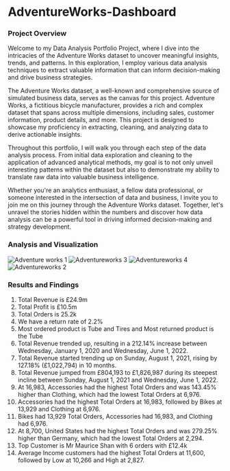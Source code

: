 # AdventureWorks-Dashboard


### Project Overview
Welcome to my Data Analysis Portfolio Project, where I dive into the intricacies of the Adventure Works dataset to uncover meaningful insights, trends, and patterns. In this exploration, I employ various data analysis techniques to extract valuable information that can inform decision-making and drive business strategies.

The Adventure Works dataset, a well-known and comprehensive source of simulated business data, serves as the canvas for this project. Adventure Works, a fictitious bicycle manufacturer, provides a rich and complex dataset that spans across multiple dimensions, including sales, customer information, product details, and more. This project is designed to showcase my proficiency in extracting, cleaning, and analyzing data to derive actionable insights.

Throughout this portfolio, I will walk you through each step of the data analysis process. From initial data exploration and cleaning to the application of advanced analytical methods, my goal is to not only unveil interesting patterns within the dataset but also to demonstrate my ability to translate raw data into valuable business intelligence.

Whether you're an analytics enthusiast, a fellow data professional, or someone interested in the intersection of data and business, I invite you to join me on this journey through the Adventure Works dataset. Together, let's unravel the stories hidden within the numbers and discover how data analysis can be a powerful tool in driving informed decision-making and strategy development.

### Analysis and Visualization
![Adventure works 1](https://github.com/Adefemi010/AdventureWorks-Dashboard/assets/149597242/a1c3a755-f205-4cfc-bc3d-b423adcf1656)
![Adventureworks 3](https://github.com/Adefemi010/AdventureWorks-Dashboard/assets/149597242/b5ab281a-a1e5-46fe-bb98-ed407376f4cd)
![Adventureworks 4](https://github.com/Adefemi010/AdventureWorks-Dashboard/assets/149597242/c4d02eea-a537-4f35-85c0-c6a6219df5b7)
![Adventureworks 2](https://github.com/Adefemi010/AdventureWorks-Dashboard/assets/149597242/e445e0b0-8e38-4977-9bbf-ddc605f62b25)



### Results and Findings
1.	Total Revenue is £24.9m
2.	Total Profit is £10.5m
3.	Total Orders is 25.2k 
4.	We have a return rate of 2.2%
5.	Most ordered product is Tube and Tires and Most returned product is the Tube
6.	Total Revenue trended up, resulting in a 212.14% increase between Wednesday, January 1, 2020 and Wednesday, June 1, 2022.
7.	Total Revenue started trending up on Sunday, August 1, 2021, rising by 127.18% (£1,022,794) in 10 months. 
8.	Total Revenue jumped from £804,193 to £1,826,987 during its steepest incline between Sunday, August 1, 2021 and Wednesday, June 1, 2022.
9.	At 16,983, Accessories had the highest Total Orders and was 143.45% higher than Clothing, which had the lowest Total Orders at 6,976.
10.	Accessories had the highest Total Orders at 16,983, followed by Bikes at 13,929 and Clothing at 6,976.
11.	Bikes had 13,929 Total Orders, Accessories had 16,983, and Clothing had 6,976.
12.	At 8,700, United States had the highest Total Orders and was 279.25% higher than Germany, which had the lowest Total Orders at 2,294.
13.	Top Customer is Mr Maurice Shan with 6 orders with £12.4k
14.	Average Income customers had the highest Total Orders at 11,600, followed by Low at 10,266 and High at 2,827.

